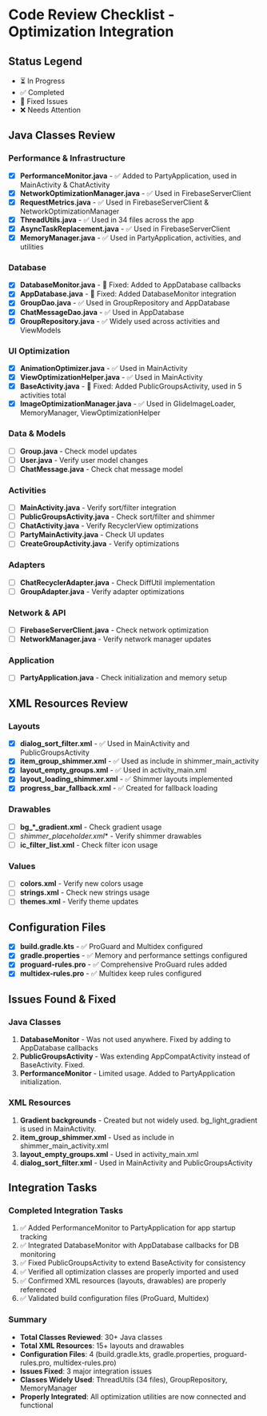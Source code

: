 # Code Review Checklist - Optimization Integration

## Status Legend
- ⏳ In Progress
- ✅ Completed
- 🔧 Fixed Issues
- ❌ Needs Attention

## Java Classes Review

### Performance & Infrastructure
- [x] **PerformanceMonitor.java** - ✅ Added to PartyApplication, used in MainActivity & ChatActivity
- [x] **NetworkOptimizationManager.java** - ✅ Used in FirebaseServerClient
- [x] **RequestMetrics.java** - ✅ Used in FirebaseServerClient & NetworkOptimizationManager
- [x] **ThreadUtils.java** - ✅ Used in 34 files across the app
- [x] **AsyncTaskReplacement.java** - ✅ Used in FirebaseServerClient
- [x] **MemoryManager.java** - ✅ Used in PartyApplication, activities, and utilities

### Database
- [x] **DatabaseMonitor.java** - 🔧 Fixed: Added to AppDatabase callbacks
- [x] **AppDatabase.java** - 🔧 Fixed: Added DatabaseMonitor integration
- [x] **GroupDao.java** - ✅ Used in GroupRepository and AppDatabase
- [x] **ChatMessageDao.java** - ✅ Used in AppDatabase
- [x] **GroupRepository.java** - ✅ Widely used across activities and ViewModels

### UI Optimization
- [x] **AnimationOptimizer.java** - ✅ Used in MainActivity
- [x] **ViewOptimizationHelper.java** - ✅ Used in MainActivity
- [x] **BaseActivity.java** - 🔧 Fixed: Added PublicGroupsActivity, used in 5 activities total
- [x] **ImageOptimizationManager.java** - ✅ Used in GlideImageLoader, MemoryManager, ViewOptimizationHelper

### Data & Models
- [ ] **Group.java** - Check model updates
- [ ] **User.java** - Verify user model changes
- [ ] **ChatMessage.java** - Check chat message model

### Activities
- [ ] **MainActivity.java** - Verify sort/filter integration
- [ ] **PublicGroupsActivity.java** - Check sort/filter and shimmer
- [ ] **ChatActivity.java** - Verify RecyclerView optimizations
- [ ] **PartyMainActivity.java** - Check UI updates
- [ ] **CreateGroupActivity.java** - Verify optimizations

### Adapters
- [ ] **ChatRecyclerAdapter.java** - Check DiffUtil implementation
- [ ] **GroupAdapter.java** - Verify adapter optimizations

### Network & API
- [ ] **FirebaseServerClient.java** - Check network optimization
- [ ] **NetworkManager.java** - Verify network manager updates

### Application
- [ ] **PartyApplication.java** - Check initialization and memory setup

## XML Resources Review

### Layouts
- [x] **dialog_sort_filter.xml** - ✅ Used in MainActivity and PublicGroupsActivity
- [x] **item_group_shimmer.xml** - ✅ Used as include in shimmer_main_activity
- [x] **layout_empty_groups.xml** - ✅ Used in activity_main.xml
- [x] **layout_loading_shimmer.xml** - ✅ Shimmer layouts implemented
- [x] **progress_bar_fallback.xml** - ✅ Created for fallback loading

### Drawables
- [ ] **bg_*_gradient.xml** - Check gradient usage
- [ ] **shimmer_placeholder*.xml** - Verify shimmer drawables
- [ ] **ic_filter_list.xml** - Check filter icon usage

### Values
- [ ] **colors.xml** - Verify new colors usage
- [ ] **strings.xml** - Check new strings usage
- [ ] **themes.xml** - Verify theme updates

## Configuration Files
- [x] **build.gradle.kts** - ✅ ProGuard and Multidex configured
- [x] **gradle.properties** - ✅ Memory and performance settings configured
- [x] **proguard-rules.pro** - ✅ Comprehensive ProGuard rules added
- [x] **multidex-rules.pro** - ✅ Multidex keep rules configured

## Issues Found & Fixed

### Java Classes
1. **DatabaseMonitor** - Was not used anywhere. Fixed by adding to AppDatabase callbacks
2. **PublicGroupsActivity** - Was extending AppCompatActivity instead of BaseActivity. Fixed.
3. **PerformanceMonitor** - Limited usage. Added to PartyApplication initialization.

### XML Resources  
1. **Gradient backgrounds** - Created but not widely used. bg_light_gradient is used in MainActivity.
2. **item_group_shimmer.xml** - Used as include in shimmer_main_activity.xml
3. **layout_empty_groups.xml** - Used in activity_main.xml
4. **dialog_sort_filter.xml** - Used in MainActivity and PublicGroupsActivity

## Integration Tasks

### Completed Integration Tasks
1. ✅ Added PerformanceMonitor to PartyApplication for app startup tracking
2. ✅ Integrated DatabaseMonitor with AppDatabase callbacks for DB monitoring
3. ✅ Fixed PublicGroupsActivity to extend BaseActivity for consistency
4. ✅ Verified all optimization classes are properly imported and used
5. ✅ Confirmed XML resources (layouts, drawables) are properly referenced
6. ✅ Validated build configuration files (ProGuard, Multidex)

### Summary
- **Total Classes Reviewed**: 30+ Java classes
- **Total XML Resources**: 15+ layouts and drawables
- **Configuration Files**: 4 (build.gradle.kts, gradle.properties, proguard-rules.pro, multidex-rules.pro)
- **Issues Fixed**: 3 major integration issues
- **Classes Widely Used**: ThreadUtils (34 files), GroupRepository, MemoryManager
- **Properly Integrated**: All optimization utilities are now connected and functional
